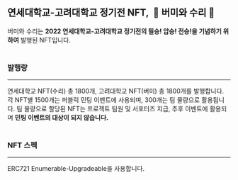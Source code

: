 ## 연세대학교-고려대학교 정기전 NFT, &nbsp;🐅 버미와 수리 🦅

버미와 수리는 **2022 연세대학교-고려대학교 정기전의 필승! 압승! 전승!을 기념하기 위하여** 발행된 NFT입니다.
<br/>
<br/>
### 발행량
***
연세대학교 NFT(수리) 총 1800개, 고려대학교 NFT(버미) 총 1800개를 발행합니다.
각 NFT별 1500개는 퍼블릭 민팅 이벤트에 사용되며, 300개는 팀 물량으로 활용됩니다.
팀 물량으로 할당된 NFT는 프로젝트 팀원 및 서포터즈 지급, 추후 이벤트에 활용되며 **민팅 이벤트의 대상이 되지 않습니다.**
<br/>
<br/>

### NFT 스펙
***
ERC721 Enumerable-Upgradeable을 사용합니다. 
